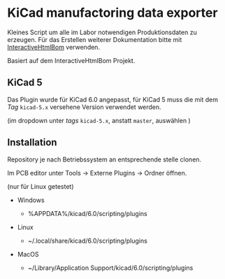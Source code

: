 # KiCad manufactoring data exporter

Kleines Script um alle im Labor notwendigen Produktionsdaten zu erzeugen.
Für das Erstellen weiterer Dokumentation bitte mit
[InteractiveHtmlBom](https://github.com/openscopeproject/InteractiveHtmlBom) verwenden.

Basiert auf dem InteractiveHtmlBom Projekt.

## KiCad 5

Das Plugin wurde für KiCad 6.0 angepasst, für KiCad 5 muss die mit dem *Tag* `kicad-5.x` versehene Version verwendet werden.

(im dropdown unter *tags* `kicad-5.x`, anstatt `master`, auswählen  )

## Installation


Repository je nach Betriebssystem an entsprechende stelle clonen.

Im PCB editor unter Tools -> Externe Plugins -> Ordner öffnen.

(nur für Linux getestet)

* Windows

  * %APPDATA%/kicad/6.0/scripting/plugins

* Linux

  * ~/.local/share/kicad/6.0/scripting/plugins
* MacOS

  * ~/Library/Application Support/kicad/6.0/scripting/plugins 
